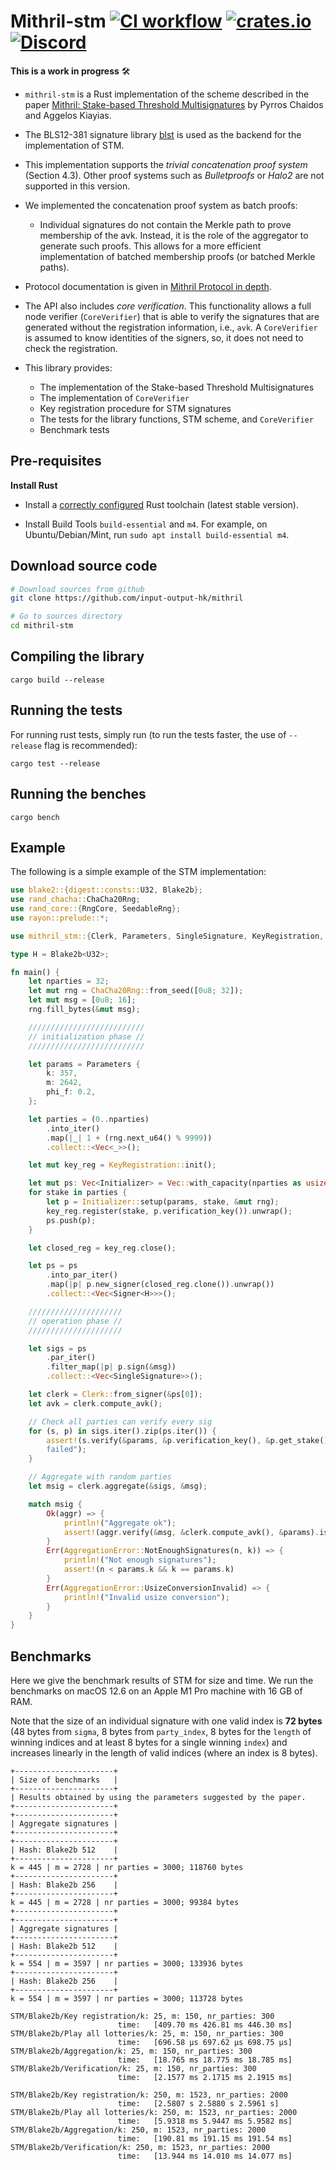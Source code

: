 # Mithril-stm [![CI workflow](https://github.com/input-output-hk/mithril/actions/workflows/ci.yml/badge.svg)](https://github.com/input-output-hk/mithril/actions/workflows/ci.yml) [![crates.io](https://img.shields.io/crates/v/mithril_stm.svg)](https://crates.io/crates/mithril_stm) [![Discord](https://img.shields.io/discord/500028886025895936.svg?logo=discord&style=flat-square)](https://discord.gg/5kaErDKDRq)

**This is a work in progress** 🛠

- `mithril-stm` is a Rust implementation of the scheme described in the paper [Mithril: Stake-based Threshold Multisignatures](https://eprint.iacr.org/2021/916.pdf) by Pyrros Chaidos and Aggelos Kiayias.
- The BLS12-381 signature library [blst](https://github.com/supranational/blst) is used as the backend for the implementation of STM.
- This implementation supports the _trivial concatenation proof system_ (Section 4.3). Other proof systems such as _Bulletproofs_ or _Halo2_ are not supported in this version.
- We implemented the concatenation proof system as batch proofs:
  - Individual signatures do not contain the Merkle path to prove membership of the avk. Instead, it is the role of the aggregator to generate such proofs. This allows for a more efficient implementation of batched membership proofs (or batched Merkle paths).
- Protocol documentation is given in [Mithril Protocol in depth](https://mithril.network/doc/mithril/mithril-protocol/protocol/).
- The API also includes _core verification_. This functionality allows a full node verifier (`CoreVerifier`) that is
  able to verify the signatures that are generated without the registration information, i.e., `avk`. A
  `CoreVerifier` is assumed to know identities of the signers, so, it does not need to check the registration.

- This library provides:
  - The implementation of the Stake-based Threshold Multisignatures
  - The implementation of `CoreVerifier`
  - Key registration procedure for STM signatures
  - The tests for the library functions, STM scheme, and `CoreVerifier`
  - Benchmark tests

## Pre-requisites

**Install Rust**

- Install a [correctly configured](https://www.rust-lang.org/learn/get-started) Rust toolchain (latest stable version).

- Install Build Tools `build-essential` and `m4`. For example, on Ubuntu/Debian/Mint, run `sudo apt install build-essential m4`.

## Download source code

```bash
# Download sources from github
git clone https://github.com/input-output-hk/mithril

# Go to sources directory
cd mithril-stm
```

## Compiling the library

```shell
cargo build --release
```

## Running the tests

For running rust tests, simply run (to run the tests faster, the use of `--release` flag is recommended):

```shell
cargo test --release
```

## Running the benches

```shell
cargo bench
```

## Example

The following is a simple example of the STM implementation:

```rust
use blake2::{digest::consts::U32, Blake2b};
use rand_chacha::ChaCha20Rng;
use rand_core::{RngCore, SeedableRng};
use rayon::prelude::*;

use mithril_stm::{Clerk, Parameters, SingleSignature, KeyRegistration, Initializer, Signer, AggregationError};

type H = Blake2b<U32>;

fn main() {
    let nparties = 32;
    let mut rng = ChaCha20Rng::from_seed([0u8; 32]);
    let mut msg = [0u8; 16];
    rng.fill_bytes(&mut msg);

    //////////////////////////
    // initialization phase //
    //////////////////////////

    let params = Parameters {
        k: 357,
        m: 2642,
        phi_f: 0.2,
    };

    let parties = (0..nparties)
        .into_iter()
        .map(|_| 1 + (rng.next_u64() % 9999))
        .collect::<Vec<_>>();

    let mut key_reg = KeyRegistration::init();

    let mut ps: Vec<Initializer> = Vec::with_capacity(nparties as usize);
    for stake in parties {
        let p = Initializer::setup(params, stake, &mut rng);
        key_reg.register(stake, p.verification_key()).unwrap();
        ps.push(p);
    }

    let closed_reg = key_reg.close();

    let ps = ps
        .into_par_iter()
        .map(|p| p.new_signer(closed_reg.clone()).unwrap())
        .collect::<Vec<Signer<H>>>();

    /////////////////////
    // operation phase //
    /////////////////////

    let sigs = ps
        .par_iter()
        .filter_map(|p| p.sign(&msg))
        .collect::<Vec<SingleSignature>>();

    let clerk = Clerk::from_signer(&ps[0]);
    let avk = clerk.compute_avk();

    // Check all parties can verify every sig
    for (s, p) in sigs.iter().zip(ps.iter()) {
        assert!(s.verify(&params, &p.verification_key(), &p.get_stake(), &avk, &msg).is_ok(), "Verification
        failed");
    }

    // Aggregate with random parties
    let msig = clerk.aggregate(&sigs, &msg);

    match msig {
        Ok(aggr) => {
            println!("Aggregate ok");
            assert!(aggr.verify(&msg, &clerk.compute_avk(), &params).is_ok());
        }
        Err(AggregationError::NotEnoughSignatures(n, k)) => {
            println!("Not enough signatures");
            assert!(n < params.k && k == params.k)
        }
        Err(AggregationError::UsizeConversionInvalid) => {
            println!("Invalid usize conversion");
        }
    }
}
```

## Benchmarks

Here we give the benchmark results of STM for size and time. We run the benchmarks on macOS 12.6 on an Apple M1 Pro machine with 16 GB of RAM.

Note that the size of an individual signature with one valid index is **72 bytes** (48 bytes from `sigma`, 8 bytes from `party_index`, 8 bytes for the `length` of winning indices and at least 8 bytes for a single winning `index`) and increases linearly in the length of valid indices (where an index is 8 bytes).

```shell
+----------------------+
| Size of benchmarks   |
+----------------------+
| Results obtained by using the parameters suggested by the paper.
+----------------------+
+----------------------+
| Aggregate signatures |
+----------------------+
+----------------------+
| Hash: Blake2b 512    |
+----------------------+
k = 445 | m = 2728 | nr parties = 3000; 118760 bytes
+----------------------+
| Hash: Blake2b 256    |
+----------------------+
k = 445 | m = 2728 | nr parties = 3000; 99384 bytes
+----------------------+
+----------------------+
| Aggregate signatures |
+----------------------+
| Hash: Blake2b 512    |
+----------------------+
k = 554 | m = 3597 | nr parties = 3000; 133936 bytes
+----------------------+
| Hash: Blake2b 256    |
+----------------------+
k = 554 | m = 3597 | nr parties = 3000; 113728 bytes
```

```shell
STM/Blake2b/Key registration/k: 25, m: 150, nr_parties: 300
                        time:   [409.70 ms 426.81 ms 446.30 ms]
STM/Blake2b/Play all lotteries/k: 25, m: 150, nr_parties: 300
                        time:   [696.58 µs 697.62 µs 698.75 µs]
STM/Blake2b/Aggregation/k: 25, m: 150, nr_parties: 300
                        time:   [18.765 ms 18.775 ms 18.785 ms]
STM/Blake2b/Verification/k: 25, m: 150, nr_parties: 300
                        time:   [2.1577 ms 2.1715 ms 2.1915 ms]

STM/Blake2b/Key registration/k: 250, m: 1523, nr_parties: 2000
                        time:   [2.5807 s 2.5880 s 2.5961 s]
STM/Blake2b/Play all lotteries/k: 250, m: 1523, nr_parties: 2000
                        time:   [5.9318 ms 5.9447 ms 5.9582 ms]
STM/Blake2b/Aggregation/k: 250, m: 1523, nr_parties: 2000
                        time:   [190.81 ms 191.15 ms 191.54 ms]
STM/Blake2b/Verification/k: 250, m: 1523, nr_parties: 2000
                        time:   [13.944 ms 14.010 ms 14.077 ms]
```
